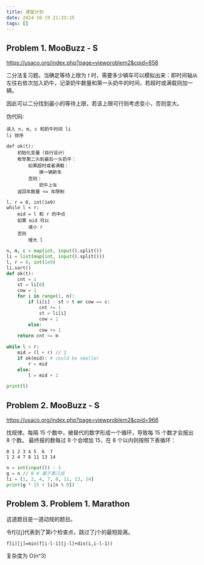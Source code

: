 ```yaml
---
title: 课堂计划
date: 2024-10-19 21:33:15
tags: []
---
```

## Problem 1. MooBuzz - S

https://usaco.org/index.php?page=viewproblem2&cpid=858

二分法复习题。当确定等待上限为 $t$ 时，需要多少辆车可以模拟出来：即时间轴从左往右依次加入奶牛，记录奶牛数量和第一头奶牛的时间，若超时或满载则加一辆。

因此可以二分找到最小的等待上限，若该上限可行则考虑变小，否则变大。

伪代码:

```
读入 n, m, c 和奶牛时间 li
li 排序

def ok(t):
    初始化变量（自行设计）
    枚举第二头到最后一头奶牛：
        如果超时或者满载：
            换一辆新车
        否则：
            奶牛上车
    返回车数量 <= 车限制

l, r = 0, int(1e9)
while l < r:
    mid = l 和 r 的中点
    如果 mid 可以
        减小 r
    否则
        增大 l
```

```python
n, m, c = map(int, input().split())
li = list(map(int, input().split()))
l, r = 0, int(1e9)
li.sort()
def ok(t):
    cnt = 1
    st = li[0]
    cow = 1
    for i in range(1, n):
        if li[i] - st > t or cow == c:
            cnt += 1
            st = li[i]
            cow = 1
        else:
            cow += 1
    return cnt <= m

while l < r:
    mid = (l + r) // 2
    if ok(mid): # could be smaller
        r = mid
    else:
        l = mid + 1

print(l)
```

## Problem 2. MooBuzz - S

https://usaco.org/index.php?page=viewproblem2&cpid=966

找规律。每隔 15 个数中，被替代的数字形成一个循环，导致每 15 个数才会报出 8 个数。 最终报的数每过 8 个会增加 15，在 8 个以内则按照下表循环：
```
0 1 2 3 4 5  6  7
1 2 4 7 8 11 13 14
```

```python
n = int(input()) - 1
g = n // 8 # 属于第几组
li = [1, 2, 4, 7, 8, 11, 13, 14]
print(g * 15 + li[n % 8])
```

## Problem 3. Problem 1. Marathon

这道题目是一道动规的题目。

令f[i][j]代表到了第i个检查点，跳过了j个的最短距离。

`f[i][j]=min(f[i-l-1][j-l]+dis(i,i-l-1))`

复杂度为 O(n^3)
